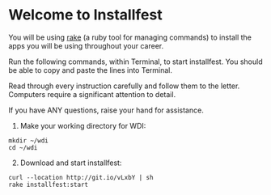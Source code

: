 # Welcome to Installfest

You will be using [rake](https://github.com/ruby/rake) (a ruby tool for managing commands) to install the apps you will be using throughout your career.

Run the following commands, within Terminal, to start installfest.  You should be able to copy and paste the lines into Terminal.

Read through every instruction carefully and follow them to the letter.  Computers require a significant attention to detail.

If you have ANY questions, raise your hand for assistance.


1. Make your working directory for WDI:
  ```
  mkdir ~/wdi
  cd ~/wdi
  ```

2. Download and start installfest:
  ```
  curl --location http://git.io/vLxbY | sh
  rake installfest:start
  ```
